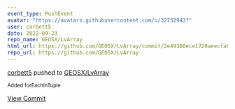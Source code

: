 ```yaml
---
event_type: PushEvent
avatar: "https://avatars.githubusercontent.com/u/32752943?"
user: corbett5
date: 2022-09-23
repo_name: GEOSX/LvArray
html_url: https://github.com/GEOSX/LvArray/commit/2e49380ece1720aeecfa8cfaedb587b8505b6aeb
repo_url: https://github.com/GEOSX/LvArray
---
```


<a href='https://github.com/corbett5' target='_blank'>corbett5</a> pushed to <a href='https://github.com/GEOSX/LvArray' target='_blank'>GEOSX/LvArray</a>

<small>Added forEachInTuple</small>

<a href='https://github.com/GEOSX/LvArray/commit/2e49380ece1720aeecfa8cfaedb587b8505b6aeb' target='_blank'>View Commit</a>